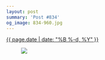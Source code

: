 ```yaml
---
layout: post
summary: 'Post #834'
og_image: 834-960.jpg
---
```


<p>
 <time>
  <a href="/834">
   {{ page.date | date: "%B %-d, %Y" }}
  </a>
 </time>
 <a href="/834">
  <figure data-taken="5/26/2019">
   <img sizes="(min-width: 700px) 50vw, calc(100vw - 2rem)" src="{{ site.assets_url }}/834-480.jpg" srcset="{{ site.assets_url }}/834-240.jpg 240w, {{ site.assets_url }}/834-480.jpg 480w, {{ site.assets_url }}/834-720.jpg 720w, {{ site.assets_url }}/834-960.jpg 960w"/>
  </figure>
 </a>
</p>
